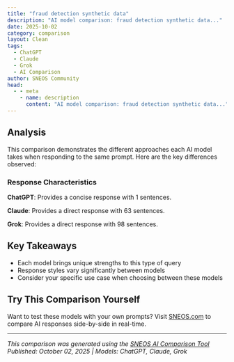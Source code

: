 ```yaml
---
title: "fraud detection synthetic data"
description: "AI model comparison: fraud detection synthetic data..."
date: 2025-10-02
category: comparison
layout: Clean
tags:
  - ChatGPT
  - Claude
  - Grok
  - AI Comparison
author: SNEOS Community
head:
  - - meta
    - name: description
      content: "AI model comparison: fraud detection synthetic data..."
---
```


<ChatComparison
  title="fraud detection synthetic data"
  prompt="fraud detection synthetic data"
  :responses='{
    "ChatGPT": "Creating synthetic data for fraud detection is a valuable approach for training machine learning models, especially when dealing with imbalanced datasets or when real-world data is scarce or sensitive. Here’s a guide to understanding and generating synthetic data for fraud detection:\n\n### Why Use Synthetic Data for Fraud Detection?\n\n1. **Imbalance in Data**: Fraud cases are usually much rarer than non-fraud cases. Synthetic data helps create a more balanced dataset for training algorithms.\n  \n2. **Data Privacy**: Synthetic data can help in situations where data cannot be shared due to privacy regulations (like GDPR or HIPAA).\n  \n3. **Scenario Exploration**: Allows for the exploration of rare or specific fraudulent scenarios that may not yet be present in historical data.\n\n### Methods for Generating Synthetic Data\n\n1. **Data Augmentation**:\n   - **Upsampling**: Duplicate existing fraud cases to create more samples.\n   - **Downsampling**: Reduce non-fraud cases to balance the dataset (although this can lead to loss of information).\n\n2. **Simulated Data Generation**:\n   - **Random Sampling**: Use statistical properties of existing data to randomly generate new samples.\n   - **Probabilistic Models**: Use models such as Gaussian Mixture Models (GMM) to understand the distribution of features and generate new data points.\n\n3. **Generative Models**:\n   - **Generative Adversarial Networks (GANs)**: Train a GAN to generate new fraud and non-fraud cases based on existing data distributions.\n   - **Variational Autoencoders (VAEs)**: Use VAEs to learn the latent space of your dataset and generate new data points.\n\n4. **Rule-Based Generation**:\n   - Create rules based on known fraudulent behaviors (e.g., transactions over a certain amount occurring in a short time frame) to generate new synthetic cases.\n\n5. **Synthetic Minority Over-sampling Technique (SMOTE)**:\n   - SMOTE generates synthetic samples in the feature space by interpolating between existing minority class samples (fraudulent cases).\n\n### Examples of Features for Fraud Detection Data\n\nWhen creating synthetic data for fraud detection, consider including a variety of features that could be relevant:\n\n1. **Transaction Features**:\n   - Amount\n   - Transaction location\n   - Time of transaction\n   - Method of payment (credit card, PayPal, etc.)\n   - Merchant category\n\n2. **User Features**:\n   - User account age\n   - Previous transaction history\n   - Geolocation of the user\n   - Device used for the transaction\n\n3. **Behavioral Features**:\n   - Patterns of spending (e.g., typical amounts, frequency)\n   - Anomalies (e.g., sudden changes in purchasing behavior)\n\n### Tools for Generating Synthetic Data\n\n1. **Python Libraries**:\n   - `scikit-learn`: For basic data augmentation techniques.\n   - `imbalanced-learn`: For SMOTE and other resampling techniques.\n   - `ctgan` or `tabgan`: For generating tabular synthetic data using GANs.\n   - `Faker`: For generating realistic fake data.\n\n2. **Synthetic Data Generators**:\n   - **DataRobot&#x27;s Synthetic Data**: Offers tools to generate synthetic data.\n   - **Synthea**: Specifically for healthcare but showcases how to generate realistic synthetic patient data.\n\n### Evaluating Synthetic Data\n\n1. **Domain Knowledge**: Ensure that the synthetic data represents realistic scenarios of fraud as per expert understanding.\n   \n2. **Model Performance**: Compare the performance of models trained on real data versus synthetic data. Use metrics like precision, recall, and F1-score.\n   \n3. **Statistical Testing**: Perform statistical tests (e.g., Kolmogorov-Smirnov test) to compare distributions of real vs. synthetic datasets.\n\n### Conclusion\n\nSynthetic data generation is a powerful strategy for building robust fraud detection systems. It can provide both a diverse set of scenarios for training and help overcome the challenges posed by the scarcity of fraudulent transaction data. Always ensure that the generated data is reflective of potential real-world conditions to maintain the effectiveness of the models trained on it.",
    "Claude": "# Fraud Detection Synthetic Data\n\nSynthetic data is crucial for fraud detection systems due to privacy concerns, data scarcity, and class imbalance issues. Here\u0027s a comprehensive overview:\n\n## Why Synthetic Data for Fraud Detection?\n\n### **Key Benefits**\n- **Privacy Protection**: Avoid exposing sensitive financial data\n- **Data Augmentation**: Increase rare fraud samples\n- **Balanced Datasets**: Address extreme class imbalance (fraud is typically \u003C1%)\n- **Controlled Experiments**: Test edge cases and specific fraud patterns\n- **Regulatory Compliance**: Meet data protection requirements\n\n## Generation Techniques\n\n### **1. Statistical Methods**\n\u0060\u0060\u0060python\nimport numpy as np\nimport pandas as pd\nfrom sklearn.mixture import GaussianMixture\n\n# Example: Gaussian Mixture Model for transaction data\ndef generate_synthetic_transactions(n_samples=10000):\n    # Normal transactions\n    normal_amounts = np.random.lognormal(3, 1, int(n_samples * 0.99))\n    normal_times = np.random.uniform(6, 22, int(n_samples * 0.99))  # Business hours\n    \n    # Fraudulent transactions\n    fraud_amounts = np.random.choice([\n        np.random.uniform(1, 50),      # Small amounts\n        np.random.uniform(500, 2000)   # Large amounts\n    ], int(n_samples * 0.01))\n    fraud_times = np.random.uniform(0, 6, int(n_samples * 0.01))  # Unusual hours\n    \n    return pd.DataFrame({\n        \u0027amount\u0027: np.concatenate([normal_amounts, fraud_amounts]),\n        \u0027hour\u0027: np.concatenate([normal_times, fraud_times]),\n        \u0027is_fraud\u0027: [0] * len(normal_amounts) \u002B [1] * len(fraud_amounts)\n    })\n\u0060\u0060\u0060\n\n### **2. Deep Learning Approaches**\n\n#### **Generative Adversarial Networks (GANs)**\n\u0060\u0060\u0060python\nimport torch\nimport torch.nn as nn\n\nclass FraudGAN(nn.Module):\n    def __init__(self, input_dim=100, output_dim=10):\n        super(FraudGAN, self).__init__()\n        \n        # Generator\n        self.generator = nn.Sequential(\n            nn.Linear(input_dim, 128),\n            nn.ReLU(),\n            nn.Linear(128, 256),\n            nn.ReLU(),\n            nn.Linear(256, output_dim),\n            nn.Tanh()\n        )\n        \n        # Discriminator\n        self.discriminator = nn.Sequential(\n            nn.Linear(output_dim, 256),\n            nn.LeakyReLU(0.2),\n            nn.Linear(256, 128),\n            nn.LeakyReLU(0.2),\n            nn.Linear(128, 1),\n            nn.Sigmoid()\n        )\n\u0060\u0060\u0060\n\n#### **Variational Autoencoders (VAEs)**\n\u0060\u0060\u0060python\nclass FraudVAE(nn.Module):\n    def __init__(self, input_dim=10, hidden_dim=64, latent_dim=20):\n        super(FraudVAE, self).__init__()\n        \n        # Encoder\n        self.encoder = nn.Sequential(\n            nn.Linear(input_dim, hidden_dim),\n            nn.ReLU(),\n            nn.Linear(hidden_dim, latent_dim * 2)  # mu and logvar\n        )\n        \n        # Decoder\n        self.decoder = nn.Sequential(\n            nn.Linear(latent_dim, hidden_dim),\n            nn.ReLU(),\n            nn.Linear(hidden_dim, input_dim),\n            nn.Sigmoid()\n        )\n\u0060\u0060\u0060\n\n### **3. Rule-Based Generation**\n\u0060\u0060\u0060python\nclass FraudScenarioGenerator:\n    def __init__(self):\n        self.fraud_patterns = {\n            \u0027card_testing\u0027: self.generate_card_testing,\n            \u0027account_takeover\u0027: self.generate_account_takeover,\n            \u0027synthetic_identity\u0027: self.generate_synthetic_identity\n        }\n    \n    def generate_card_testing(self, n_samples=100):\n        \u0022\u0022\u0022Generate",
    "Grok": "Creating synthetic data for fraud detection is a common approach to address the challenges of data scarcity, privacy concerns, and imbalanced datasets (since fraudulent transactions are often much rarer than legitimate ones). Synthetic data can be used to train machine learning models, test systems, and simulate various fraud scenarios without risking real customer data. Below, I will outline how to approach generating synthetic data for fraud detection and provide an example using Python with libraries like \u0060faker\u0060 and \u0060numpy\u0060.\n\n---\n\n### Key Considerations for Synthetic Data in Fraud Detection\n1. **Realistic Features**: The synthetic data should mimic real-world transaction data, including fields like transaction amount, timestamp, location, user ID, merchant category, and device information.\n2. **Fraud Patterns**: Incorporate realistic fraud patterns, such as unusually high transaction amounts, rapid successive transactions, or transactions from unusual locations.\n3. **Imbalanced Classes**: Fraud is rare, so ensure the dataset reflects this imbalance (e.g., only 1-5% of transactions are fraudulent).\n4. **Diverse Scenarios**: Include different types of fraud, such as credit card fraud, identity theft, or account takeover.\n\n### Features of Synthetic Transaction Data\nBelow are common features in a fraud detection dataset:\n- **Transaction ID**: Unique identifier for each transaction.\n- **User ID**: Unique identifier for the user.\n- **Timestamp**: Date and time of the transaction.\n- **Amount**: Transaction amount (e.g., in USD).\n- **Merchant**: Name or ID of the merchant.\n- **Merchant Category**: Category of the merchant (e.g., retail, food, electronics).\n- **Location**: Geographic location of the transaction (e.g., country or city).\n- **Device ID**: Unique identifier for the device used.\n- **Payment Method**: Credit card, debit card, online wallet, etc.\n- **Is Fraud**: Binary label (1 for fraud, 0 for legitimate).\n\n---\n\n### Steps to Generate Synthetic Data\n1. **Define the Structure**: Decide on the features and the size of the dataset.\n2. **Generate Legitimate Transactions**: Use random distributions to simulate typical user behavior.\n3. **Inject Fraudulent Transactions**: Introduce anomalies or specific patterns for fraudulent transactions.\n4. **Add Noise and Variability**: Make the data more realistic by adding noise or randomness.\n\n---\n\n### Example: Generating Synthetic Fraud Detection Data in Python\n\nWe will use the \u0060faker\u0060 library to generate realistic user and transaction data, \u0060numpy\u0060 for random distributions, and \u0060pandas\u0060 for data manipulation.\n\n\u0060\u0060\u0060python\nimport pandas as pd\nimport numpy as np\nfrom faker import Faker\nfrom datetime import datetime, timedelta\nimport random\n\n# Initialize Faker for generating fake data\nfake = Faker()\n\n# Parameters for the dataset\nnum_transactions = 10000\nfraud_rate = 0.02  # 2% of transactions are fraudulent\n\n# Lists for merchant categories and payment methods\nmerchant_categories = [\u0027Retail\u0027, \u0027Food \u0026 Beverage\u0027, \u0027Electronics\u0027, \u0027Travel\u0027, \u0027Healthcare\u0027, \u0027Entertainment\u0027]\npayment_methods = [\u0027Credit Card\u0027, \u0027Debit Card\u0027, \u0027Online Wallet\u0027, \u0027Bank Transfer\u0027]\n\n# Function to generate a random timestamp within the last year\ndef random_timestamp():\n    start_date = datetime.now() - timedelta(days=365)\n    end_date = datetime.now()\n    return start_date \u002B (end_date - start_date) * random.random()\n\n# Generate synthetic transaction data\ndata = {\n    \u0027Transaction_ID\u0027: [fake.uuid4() for _ in range(num_transactions)],\n    \u0027User_ID\u0027: [fake.uuid4() for _ in range(num_transactions)],\n    \u0027Timestamp\u0027: [random_timestamp() for _ in range(num_transactions)],\n    \u0027Amount\u0027: [],\n    \u0027Merchant\u0027: [fake.company() for _ in range(num_transactions)],\n    \u0027Merchant_Category\u0027: [random.choice(merchant_categories) for _ in range(num_transactions)],\n    \u0027Location\u0027: [fake.country() for _ in range(num_transactions)],\n    \u0027Device_ID\u0027: [fake.uuid4() for _ in range(num_transactions)],\n    \u0027Payment_Method\u0027: [random.choice(payment_methods) for _ in range(num_transactions)],\n    \u0027Is_Fraud\u0027: []\n}\n\n# Generate transaction amounts and fraud labels\nfor i in range(num_transactions):\n    is_fraud = 1 if random.random() \u003C fraud_rate else 0\n    if is_fraud:\n        # Fraudulent transactions often have unusual amounts (very high or very low)\n        amount = round(random.uniform(500, 5000), 2) if random.random() \u003C 0.7 else round(random.uniform(0.01, 10), 2)\n    else:\n        # Legitimate transactions follow a more normal distribution\n        amount = round(np.random.normal(loc=100, scale=50), 2)\n        if amount \u003C 0:\n            amount = 0.01  # Avoid negative amounts\n    data[\u0027Amount\u0027].append(amount)\n    data[\u0027Is_Fraud\u0027].append(is_fraud)\n\n# Create a DataFrame\ndf = pd.DataFrame(data)\n\n# Sort by timestamp for better readability\ndf = df.sort_values(by=\u0027Timestamp\u0027)\n\n# Reset index\ndf.reset_index(drop=True, inplace=True)\n\n# Display basic information about the dataset\nprint(\u0022Dataset Info:\u0022)\nprint(df.info())\nprint(\u0022\\nFraud Distribution:\u0022)\nprint(df[\u0027Is_Fraud\u0027].value_counts(normalize=True))\nprint(\u0022\\nFirst 5 Rows:\u0022)\nprint(df.head())\n\n# Save to CSV for further use\ndf.to_csv(\u0027synthetic_fraud_data.csv\u0027, index=False)\n\u0060\u0060\u0060\n\n---\n\n### Explanation of the Code\n1. **Data Generation**:\n   - \u0060faker\u0060 generates realistic names for merchants, unique IDs, and locations.\n   - Timestamps are randomly distributed within the last year.\n   - Amounts for legitimate transactions follow a normal distribution (mean=100, std=50), while fraudulent transactions are often outliers (very high or very low amounts).\n2. **Fraud Injection**:\n   - Fraudulent transactions are assigned a higher or lower amount to simulate anomalies.\n   - Only 2% of transactions are labeled as fraudulent to reflect real-world imbalance.\n3. **Output**:\n   - The resulting dataset is stored as a CSV file for further analysis or model training.\n\n---\n\n### Enhancing the Synthetic Data\nTo make the data more realistic, you can add the following features or patterns:\n1. **User Behavior**:\n   - Group transactions by \u0060User_ID\u0060 and introduce patterns (e.g., some users only shop in specific categories or locations).\n   - Add multiple transactions per user with realistic time intervals.\n2. **Fraud Scenarios**:\n   - Simulate rapid successive transactions from the same user or device as a fraud indicator.\n   - Introduce unusual locations or merchants for fraudulent transactions.\n3. **Temporal Patterns**:\n   - Add time-based patterns, such as more fraud during holidays or weekends.\n4. **Advanced Tools**:\n   - Use libraries like \u0060SDV\u0060 (Synthetic Data Vault) to generate more complex synthetic data based on real data distributions.\n\n---\n\n### Using the Data for Fraud Detection\nOnce the synthetic data is generated, it can be used to:\n- Train machine learning models (e.g., logistic regression, random forests, or neural networks) for fraud detection.\n- Evaluate model performance using metrics like precision, recall, and F1-score (especially important for imbalanced data).\n- Test fraud detection systems under various simulated scenarios.\n\nLibraries like \u0060imbalanced-learn\u0060 can be used to handle class imbalance during model training.\n\n---\n\nIf you want a specific enhancement or a deeper dive into a particular aspect (e.g., advanced fraud patterns or model training), let me know!"
  }'
  published-date="13:17"
/>

## Analysis

This comparison demonstrates the different approaches each AI model takes when responding to the same prompt. Here are the key differences observed:

### Response Characteristics

**ChatGPT**: Provides a concise response with 1 sentences. 

**Claude**: Provides a direct response with 63 sentences. 

**Grok**: Provides a direct response with 98 sentences. 

## Key Takeaways

- Each model brings unique strengths to this type of query
- Response styles vary significantly between models
- Consider your specific use case when choosing between these models

## Try This Comparison Yourself

Want to test these models with your own prompts? Visit [SNEOS.com](https://sneos.com) to compare AI responses side-by-side in real-time.

---

*This comparison was generated using the [SNEOS AI Comparison Tool](https://sneos.com)*
*Published: October 02, 2025 | Models: ChatGPT, Claude, Grok*
